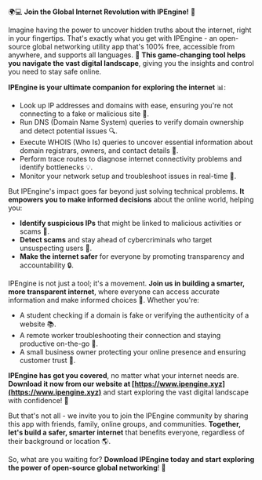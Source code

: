🌍💻 **Join the Global Internet Revolution with IPEngine!** 🚀

Imagine having the power to uncover hidden truths about the internet, right in your fingertips. That's exactly what you get with IPEngine - an open-source global networking utility app that's 100% free, accessible from anywhere, and supports all languages. 💪 **This game-changing tool helps you navigate the vast digital landscape**, giving you the insights and control you need to stay safe online.

**IPEngine is your ultimate companion for exploring the internet** 📊:

* Look up IP addresses and domains with ease, ensuring you're not connecting to a fake or malicious site 👀.
* Run DNS (Domain Name System) queries to verify domain ownership and detect potential issues 🔍.
* Execute WHOIS (Who Is) queries to uncover essential information about domain registrars, owners, and contact details 📝.
* Perform trace routes to diagnose internet connectivity problems and identify bottlenecks 💡.
* Monitor your network setup and troubleshoot issues in real-time 🔧.

But IPEngine's impact goes far beyond just solving technical problems. **It empowers you to make informed decisions** about the online world, helping you:

* **Identify suspicious IPs** that might be linked to malicious activities or scams 🚨.
* **Detect scams** and stay ahead of cybercriminals who target unsuspecting users 💸.
* **Make the internet safer** for everyone by promoting transparency and accountability 🔒.

IPEngine is not just a tool; it's a movement. **Join us in building a smarter, more transparent internet**, where everyone can access accurate information and make informed choices 🌟. Whether you're:

* A student checking if a domain is fake or verifying the authenticity of a website 📚.
* A remote worker troubleshooting their connection and staying productive on-the-go 💼.
* A small business owner protecting your online presence and ensuring customer trust 👥.

**IPEngine has got you covered**, no matter what your internet needs are. **Download it now from our website at [https://www.ipengine.xyz](https://www.ipengine.xyz)** and start exploring the vast digital landscape with confidence! 🎉

But that's not all - we invite you to join the IPEngine community by sharing this app with friends, family, online groups, and communities. **Together, let's build a safer, smarter internet** that benefits everyone, regardless of their background or location 🌎.

So, what are you waiting for? **Download IPEngine today and start exploring the power of open-source global networking**! 🚀